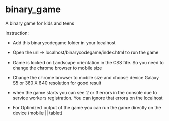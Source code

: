 # binary_game
A binary game for kids and teens

Instruction: 

- Add this binarycodegame folder in your localhost

- Open the url => localhost/binarycodegame/index.html to run the game

- Game is locked on Landscape orientation in the CSS file. So you need to change the chrome browser to mobile size

- Change the chrome browser to mobile size and choose device Galaxy S5 or 360 X 640 resolution for good result

- when the game starts you can see 2 or 3 errors in the console due to service workers registration. You can ignore that errors on the localhost

- For Optimized output of the game you can run the game directly on the device (mobile || tablet)